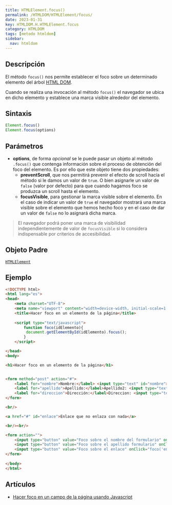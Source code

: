 ```yaml
---
title: HTMLElement.focus()
permalink: /HTMLDOM/HTMLElement/focus/
date: 2023-01-31
key: HTMLDOM.H.HTMLElement.focus
category: HTMLDOM
tags: [metodo htmldom]
sidebar:
  nav: htmldom
---
```


## **Descripción**


El método `focus()` nos permite establecer el foco sobre un determinado elemento del árbol [HTML DOM](https://www.manualweb.net/dom/).


Cuando se realiza una invocación al método `focus()` el navegador se ubica en dicho elemento y establece una marca visible alrededor del elemento.


## **Sintaxis**


```javascript
Element.focus()
Element.focus(options)
```


## Parámetros

- **options**, de forma _opcional_ se le puede pasar un objeto al método `.focus()` que contenga información sobre el proceso de obtención del foco del elemento. Es por ello que este objeto tiene dos propiedades:
	- **preventScroll**, que nos permitirá prevenir el efecto de scroll hacía el método si le damos un valor de `true`. O bien asignarle un valor de `false` (valor por defecto) para que cuando hagamos foco se produzca un scroll hasta el elemento.
	- **focusVisible**, para gestionar la marca visible sobre el elemento. En el caso de indicar un valor de `true` el navegador mostrará una marca visible sobre el elemento que hemos hecho foco y en el caso de dar un valor de `false` no lo asignará dicha marca.

> El navegador podrá poner una marca de visibilidad independientemente de valor de `focusVisible` si lo considera indispensable por criterios de accesibilidad.


## **Objeto Padre**


[`HTMLElement`](https://www.w3api.com/HTMLDOM/HTMLElement/)


## **Ejemplo**


```html
<!DOCTYPE html>
<html lang="es">
<head>
    <meta charset="UTF-8">
    <meta name="viewport" content="width=device-width, initial-scale=1.0">
    <title>Hacer foco en un elemento de la página</title>
    
    <script type="text/javascript">
        function foco(idElemento){
         document.getElementById(idElemento).focus();
        }
    </script>

</head>
<body>

<h1>Hacer foco en un elemento de la página</h1>


<form method="post" action="#">
    <label for="nombre">Nombre:</label> <input type="text" id="nombre">    
    <label for="apellido">Apellido:</label>Apellido2: <input type="text" id="apellido">
    <label for="direccion">Dirección:</label>Direccion: <input type="text" id="direccion">
</form>

<br/>

<a href="#" id="enlace">Enlace que no enlaza con nada</a>

<br/><br/>

<form action="">
    <input type="button" value="Foco sobre el nombre del formulario" onClick="foco('nombre');">
    <input type="button" value="Foco sobre el apellido formulario" onClick="foco('apellido');">
    <input type="button" value="Foco sobre el enlace" onClick="foco('enlace');">
</form>
    
</body>
</html>
```


## **Artículos**

- [Hacer foco en un campo de la página usando Javascript](https://lineadecodigo.com/javascript/hacer-foco-en-un-campo-de-la-pagina-usando-javascript/)
